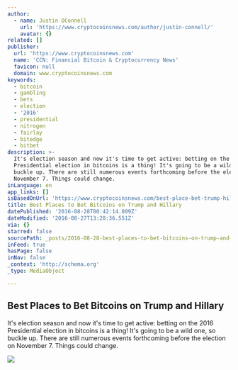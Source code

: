 ```yaml
---
author:
  - name: Justin OConnell
    url: 'https://www.cryptocoinsnews.com/author/justin-connell/'
    avatar: {}
related: []
publisher:
  url: 'https://www.cryptocoinsnews.com'
  name: 'CCN: Financial Bitcoin & Cryptocurrency News'
  favicon: null
  domain: www.cryptocoinsnews.com
keywords:
  - bitcoin
  - gambling
  - bets
  - election
  - '2016'
  - presidential
  - nitrogen
  - fairlay
  - bitedge
  - bitbet
description: >-
  It's election season and now it's time to get active: betting on the 2016
  Presidential election in bitcoins is a thing! It's going to be a wild one, so
  buckle up. There are still numerous events forthcoming before the election on
  November 7. Things could change.
inLanguage: en
app_links: []
isBasedOnUrl: 'https://www.cryptocoinsnews.com/best-place-bet-trump-hillary/'
title: Best Places to Bet Bitcoins on Trump and Hillary
datePublished: '2016-08-28T00:42:14.809Z'
dateModified: '2016-08-27T13:28:36.551Z'
via: {}
starred: false
sourcePath: _posts/2016-08-28-best-places-to-bet-bitcoins-on-trump-and-hillary.md
inFeed: true
hasPage: false
inNav: false
_context: 'http://schema.org'
_type: MediaObject

---
```

<article style=""><h1>Best Places to Bet Bitcoins on Trump and Hillary</h1><p>It's election season and now it's time to get active: betting on the 2016 Presidential election in bitcoins is a thing! It's going to be a wild one, so buckle up. There are still numerous events forthcoming before the election on November 7. Things could change.</p><img src="https://www.cryptocoinsnews.com/wp-content/uploads/2016/08/Trump-Hillary.jpg" /></article>